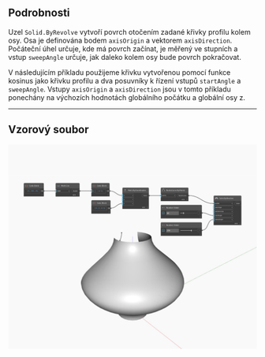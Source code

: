 ## Podrobnosti
Uzel `Solid.ByRevolve` vytvoří povrch otočením zadané křivky profilu kolem osy. Osa je definována bodem `axisOrigin` a vektorem `axisDirection`. Počáteční úhel určuje, kde má povrch začínat, je měřený ve stupních a vstup `sweepAngle` určuje, jak daleko kolem osy bude povrch pokračovat.

V následujícím příkladu použijeme křivku vytvořenou pomocí funkce kosinus jako křivku profilu a dva posuvníky k řízení vstupů `startAngle` a `sweepAngle`. Vstupy `axisOrigin` a `axisDirection` jsou v tomto příkladu ponechány na výchozích hodnotách globálního počátku a globální osy z.

___
## Vzorový soubor

![ByRevolve](./Autodesk.DesignScript.Geometry.Solid.ByRevolve_img.jpg)

